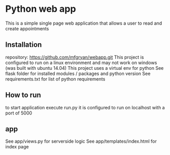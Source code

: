 # Python web app

This is a simple single page web application that allows a user
to read and create appointments

## Installation

repository: https://github.com/mfgryan/webapp.git
This project is configured to run on a linux environment and may not work on windows (was built with ubuntu 14.04)
This project uses a virtual env for python 
See flask folder for installed modules / packages and python version 
See requirements.txt for list of python requirements

## How to run

to start application execute run.py
it is configured to run on localhost with a port of 5000

## app

See app/views.py for serverside logic
See app/templates/index.html for index page
